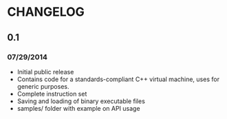# CHANGELOG

## 0.1
### 07/29/2014

* Initial public release
* Contains code for a standards-compliant C++ virtual machine, uses for generic purposes.
* Complete instruction set
* Saving and loading of binary executable files
* samples/ folder with example on API usage
